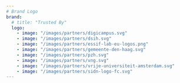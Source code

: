 ```yaml
---
# Brand Logo
brand:
  # title: "Trusted By"
  logo:
    - image: "/images/partners/digicampus.svg" 
    - image: "/images/partners/dsih.svg"
    - image: "/images/partners/essif-lab-eu-logos.png"
    - image: "/images/partners/gemeente-den-haag.svg"
    - image: "/images/partners/pzh.svg"
    - image: "/images/partners/vng.svg"
    - image: "/images/partners/vrije-universiteit-amsterdam.svg"
    - image: "/images/partners/sidn-logo-fc.svg"
---
```

